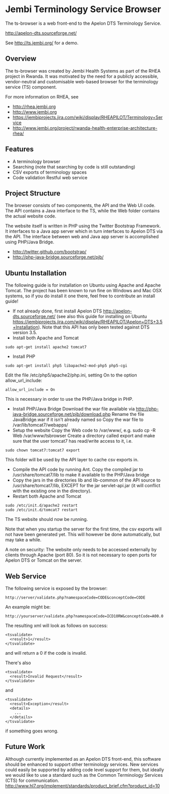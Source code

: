 Jembi Terminology Service Browser
=================================

The ts-browser is a web front-end to the Apelon DTS Terminology Service.

http://apelon-dts.sourceforge.net/

See http://ts.jembi.org/ for a demo.

Overview
--------
The ts-browser was created by Jembi Health Systems as part of the RHEA project in Rwanda.
It was motivated by the need for a publicly accessible, vendor-neutral and customisable web-based browser for the terminology service (TS) component.

For more information on RHEA, see
* http://rhea.jembi.org
* http://www.jembi.org
* https://jembiprojects.jira.com/wiki/display/RHEAPILOT/Terminology+Service
* http://www.jembi.org/project/rwanda-health-enterprise-architecture-rhea/

Features
--------
* A terminology browser
* Searching (note that searching by code is still outstanding)
* CSV exports of terminology spaces
* Code validation Restful web service

Project Structure
-----------------
The browser consists of two components, the API and the Web UI code. The API contains a Java interface to the TS, while the Web folder contains the actual website code.

The website itself is written in PHP using the Twitter Bootstrap Framework. It interfaces to a Java app server which in turn interfaces to Apelon DTS via the API.
The interface between web and Java app server is accomplished using PHP/Java Bridge.

* http://twitter.github.com/bootstrap/
* http://php-java-bridge.sourceforge.net/pjb/

Ubuntu Installation
-------------------
The following guide is for installation on Ubuntu using Apache and Apache Tomcat.
The project has been known to run fine on Windows and Mac OSX systems,
so if you do install it one there, feel free to contribute an install guide!

* If not already done, first install Apelon DTS http://apelon-dts.sourceforge.net/
(see also this guide for installing on Ubuntu https://jembiprojects.jira.com/wiki/display/RHEAPILOT/Apelon+DTS+3.5+Installation).
Note that this API has only been tested against DTS version 3.5.
* Install both Apache and Tomcat
```
sudo apt-get install apache2 tomcat7
```
* Install PHP
```
sudo apt-get install php5 libapache2-mod-php5 php5-cgi
```
Edit the file /etc/php5/apache2/php.ini, setting On to the option allow_url_include:
```
allow_url_include = On
```
This is necessary in order to use the PHP/Java bridge in PHP.
* Install PHP/Java Bridge
Download the war file available via http://php-java-bridge.sourceforge.net/pjb/download.php
Rename the file JavaBridge.war if it isn't already named so
Copy the war file to /var/lib/tomcat7/webapps/
* Setup the website
Copy the Web code to /var/www/, e.g. sudo cp -R Web /var/www/tsbrowser
Create a directory called export and make sure that the user tomcat7 has read/write access to it, i.e.
```
sudo chown tomcat7:tomcat7 export
```
This folder will be used by the API layer to cache csv exports in.
* Compile the API code by running Ant. Copy the compiled jar to /usr/share/tomcat7/lib to make it available to the PHP/Java bridge
* Copy the jars in the directories lib and lib-common of the API source to /usr/share/tomcat7/lib, EXCEPT for the jar servlet-api.jar (it will conflict with the existing one in the directory).
* Restart both Apache and Tomcat
```
sudo /etc/init.d/apache2 restart
sudo /etc/init.d/tomcat7 restart
```

The TS website should now be running.

Note that when you startup the server for the first time, the csv exports will not have been generated yet. This will however be done automatically, but may take a while.

A note on security: The website only needs to be accessed externally by clients through Apache (port 80). So it is not necessary to open ports for Apelon DTS or Tomcat on the server.

Web Service
-----------
The following service is exposed by the browser:
```
http://server/validate.php?namespaceCode=CODE&conceptCode=CODE
```
An example might be:
```
http://yourserver/validate.php?namespaceCode=ICD10RW&conceptCode=A00.0
```

The resulting xml will look as follows on success:
```
<tsvalidate>
  <result>1</result>
</tsvalidate>
```
and will return a 0 if the code is invalid.

There's also
```
<tsvalidate>
  <result>Invalid Request</result>
</tsvalidate>
```
and
```
<tsvalidate>
  <result>Exception</result>
  <details>
	...
  </details>
</tsvalidate>
```
if something goes wrong.

Future Work
-----------
Although currently implemented as an Apelon DTS front-end, this software should be enhanced to support
other terminology services. New services could easily be supported by adding code level support for them,
but ideally we would like to use a standard such as the Common Terminology Services (CTS) for communication.
http://www.hl7.org/implement/standards/product_brief.cfm?product_id=10
